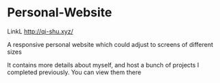 # Personal-Website

LinkL http://qi-shu.xyz/

A responsive personal website which could adjust to screens of different sizes

It contains more details about myself, and host a bunch of projects I completed previously. You can view them there
